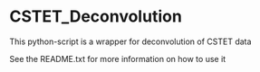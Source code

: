 # CSTET_Deconvolution
This python-script is a wrapper for deconvolution of CSTET data

See the README.txt for more information on how to use it
